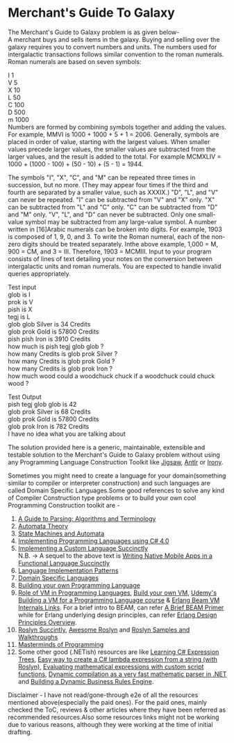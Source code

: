 # Merchant's Guide To Galaxy
      
The Merchant's Guide to Galaxy problem is as given below-      
A merchant buys and sells items in the galaxy. Buying and selling over the galaxy requires you to convert numbers and units. The numbers used for intergalactic transactions follows similar convention to the roman numerals. Roman numerals are based on seven symbols:    
      
I 1     
V 5      
X 10     
L 50      
C 100     
D 500      
m 1000     
Numbers are formed by combining symbols together and adding the values. For example, MMVI is 1000 + 1000 + 5 + 1 = 2006. Generally, symbols are placed in order of value, starting with the largest values. When smaller values precede larger values, the smaller values are subtracted from the larger values, and the result is added to the total. For example MCMXLIV = 1000 + (1000 - 100) + (50 - 10) + (5 - 1) = 1944.    
      
The symbols "I", "X", "C", and "M" can be repeated three times in succession, but no more. (They may appear four times if the third and fourth are separated by a smaller value, such as XXXIX.) "D", "L", and "V" can never be repeated. "I" can be subtracted from "V" and "X" only. "X" can be subtracted from "L" and "C" only. "C" can be subtracted from "D" and "M" only. "V", "L", and "D" can never be subtracted. Only one small-value symbol may be subtracted from any large-value symbol. A number written in [16]Arabic numerals can be broken into digits. For example, 1903 is composed of 1, 9, 0, and 3. To write the Roman numeral, each of the non-zero digits should be treated separately. Inthe above example, 1,000 = M, 900 = CM, and 3 = III. Therefore, 1903 = MCMIII. Input to your program consists of lines of text detailing your notes on the conversion between intergalactic units and roman numerals. You are expected to handle invalid queries appropriately.     
        
Test input      
glob is I     
prok is V     
pish is X     
tegj is L     
glob glob Silver is 34 Credits      
glob prok Gold is 57800 Credits      
pish pish Iron is 3910 Credits         
how much is pish tegj glob glob ?      
how many Credits is glob prok Silver ?      
how many Credits is glob prok Gold ?      
how many Credits is glob prok Iron ?       
how much wood could a woodchuck chuck if a woodchuck could chuck wood ?     
      
Test Output     
pish tegj glob glob is 42     
glob prok Silver is 68 Credits     
glob prok Gold is 57800 Credits     
glob prok Iron is 782 Credits      
I have no idea what you are talking about     
      
The solution provided here is a generic, maintainable, extensible and testable solution to the Merchant's Guide to Galaxy  problem without using any Programming Language Construction Toolkit like [Jigsaw](https://code.google.com/archive/p/jigsaw-library/), [Antlr](https://en.wikipedia.org/wiki/ANTLR) or [Irony](https://www.codeproject.com/Articles/22650/Irony-NET-Compiler-Construction-Kit).


Sometimes you might need to create a language for your domain(something similar to compiler or interpreter construction) and such languages are called Domain Specific Languages.Some good references to solve any kind of Compiler Construction type problems or to build your own cool Programming Construction toolkit are -          
1) [A Guide to Parsing: Algorithms and Terminology](https://tomassetti.me/guide-parsing-algorithms-terminology/)       
2) [Automata Theory](https://en.m.wikipedia.org/wiki/Automata_theory)        
3) [State Machines and Automata](https://www.packtpub.com/en-in/product/state-machines-and-automata-building-a-regexp-machine-9781801076944)      
4) [Implementing Programming Languages using C# 4.0](https://www.codeproject.com/articles/272494/implementing-programming-languages-using-csharp)                            
5) [Implementing a Custom Language Succinctly](https://www.syncfusion.com/ebooks/implementing-a-custom-language)       
   N.B. -> A sequel to the above text is [Writing Native Mobile Apps in a Functional Language Succinctly](https://www.syncfusion.com/ebooks/writing_native_mobile_apps_in_a_functional_language_succinctly)                     
6) [Language Implementation Patterns](https://pragprog.com/titles/tpdsl/language-implementation-patterns/)                      
7) [Domain Specific Languages](https://www.martinfowler.com/books/dsl.html)
8) [Building your own Programming Language](https://www.packtpub.com/en-in/product/build-your-own-programming-language-9781804618028)
9) [Role of VM in Programming Languages](https://www.linkedin.com/advice/0/what-role-virtual-machine-programming-languages-vexfe?utm_source=share&utm_medium=member_ios&utm_campaign=share_via), [Build your own VM](https://www.codeproject.com/Articles/43176/How-to-create-your-own-virtual-machine),  [Udemy's Building a VM for a Programming Language course](https://www.udemy.com/course/virtual-machine/) & [Erlang Beam VM Internals Links](https://github.com/AlexanderKaraberov/Erlang-BEAM-Links). For a brief intro to BEAM, can refer [A Brief BEAM Primer](https://www.erlang.org/blog/a-brief-beam-primer/) while for Erlang underlying design principles, can refer [Erlang Design Principles Overview](https://erlang.org/documentation/doc-4.8.2/doc/design_principles/des_princ.html).      
10) [Roslyn Succintly](https://www.syncfusion.com/ebooks/roslyn), [Awesome Roslyn](https://github.com/ironcev/awesome-roslyn) and [Roslyn Samples and Walkthroughs](https://github.com/dotnet/roslyn/wiki/Samples-and-Walkthroughs)                  
11) [Masterminds of Programming](http://shop.oreilly.com/product/9780596515171.do)             
12) Some other good (.NETish) resources are like [Learning C# Expression Trees](https://stackoverflow.com/questions/683620/what-is-the-best-resource-for-learning-c-sharp-expression-trees-in-depth), [Easy way to create a C# lambda expression from a string (with Roslyn)](https://www.strathweb.com/2018/01/easy-way-to-create-a-c-lambda-expression-from-a-string-with-roslyn/), [Evaluating mathematical expressions with custom script functions](https://stackoverflow.com/questions/43817154/evaluating-mathematical-expressions-with-custom-script-functions), [Dynamic compilation as a very fast mathematic parser in .NET](http://www.naun.org/main/NAUN/mcs/2015/a082002-224.pdf) and [Building a Dynamic Business Rules Engine](https://www.growthaccelerationpartners.com/blog/dynamic-business-rules-engine/).


Disclaimer - I have not read/gone-through e2e of all the resources mentioned above(especially the paid ones). For the paid ones, mainly checked the ToC, reviews & other articles where they have been referred as recommended resources.Also some resources links might not be working due to various reasons, although they were working at the time of initial drafting.
